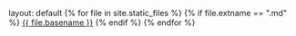 layout: default
{% for file in site.static_files %}
{% if file.extname == ".md" %}
[{{ file.basename }}]({{site.baseurl}}/{{file.basename}}.html)
{% endif %}
{% endfor %}
